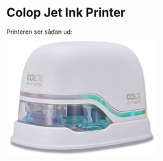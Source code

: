 # Colop Jet Ink Printer

Printeren ser sådan ud:

<img src="./p1130430_large.jpg" alt="Colop Jet Ink Printer" width="70%">
